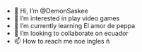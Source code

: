 - 👋 Hi, I’m @DemonSaskee
- 👀 I’m interested in play video games 
- 🌱 I’m currently learning El amor de peppa
- 💞️ I’m looking to collaborate on ecuador
- 📫 How to reach me noe ingles ñ

<!---
DemonSaskee/DemonSaskee is a ✨ special ✨ repository because its `README.md` (this file) appears on your GitHub profile.
You can click the Preview link to take a look at your changes.
--->
